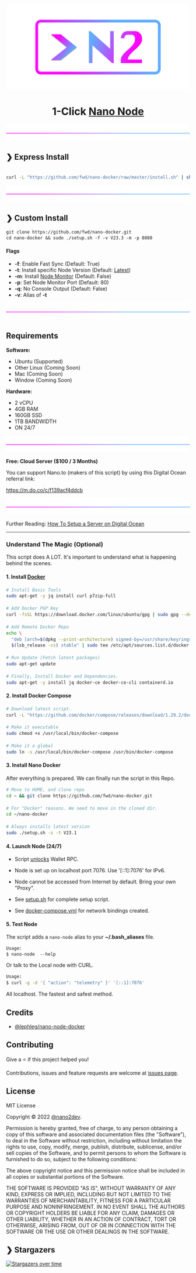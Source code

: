 <a href="https://github.com/fwd/n2" target="_blank">
  <p align="center">
    <img src="https://github.com/fwd/n2/raw/master/.github/banner.png" alt="Prompts" width="500" />
  </p>
</a>

<h1 align="center">1-Click <a href="https://docs.nano.org/running-a-node/overview/" target="_blank">Nano Node</a></h1>

![line](https://github.com/fwd/n2/raw/master/.github/line.png)

## ❯ Express Install

```bash

curl -L "https://github.com/fwd/nano-docker/raw/master/install.sh" | sh
```

![line](https://github.com/fwd/n2/raw/master/.github/line.png)

## ❯ Custom Install

```
git clone https://github.com/fwd/nano-docker.git
cd nano-docker && sudo ./setup.sh -f -v V23.3 -m -p 8080
```

#### Flags
- **-f**: Enable Fast Sync (Default: True)
- **-t**: Install specific Node Version (Default: [Latest](/blob/master/setup.sh#L73))
- **-m**: Install [Node Monitor](https://github.com/NanoTools/nanoNodeMonitor) (Default: False)
- **-p**: Set Node Monitor Port (Default: 80)
- **-q**: No Console Output (Default: False)
- **-v**: Alias of **-t**

![line](https://github.com/fwd/n2/raw/master/.github/line.png)

## Requirements

**Software:**

- Ubuntu (Supported)
- Other Linux (Coming Soon)
- Mac (Coming Soon)
- Window (Coming Soon)

**Hardware:**

- 2 vCPU
- 4GB RAM
- 160GB SSD
- 1TB BANDWIDTH
- ON 24/7

![line](https://github.com/fwd/n2/raw/master/.github/line.png)

**Free: Cloud Server \($100 / 3 Months\)**

You can support Nano.to (makers of this script) by using this Digital Ocean referral link:

https://m.do.co/c/f139acf4ddcb

![line](https://github.com/fwd/n2/raw/master/.github/line.png)

Further Reading: [How To Setup a Server on Digital Ocean](https://docs.digitalocean.com/products/droplets/how-to/create/)

---

### Understand The Magic (Optional)

This script does A LOT. It's important to understand what is happening behind the scenes. 

#### 1. Install [Docker](https://docs.docker.com/engine/install/ubuntu)

```bash
# Install Basic Tools
sudo apt-get -y jq install curl p7zip-full

# Add Docker PGP Key
curl -fsSL https://download.docker.com/linux/ubuntu/gpg | sudo gpg --dearmor -o /usr/share/keyrings/docker-archive-keyring.gpg

# Add Remote Docker Repo
echo \
  "deb [arch=$(dpkg --print-architecture) signed-by=/usr/share/keyrings/docker-archive-keyring.gpg] https://download.docker.com/linux/ubuntu \
  $(lsb_release -cs) stable" | sudo tee /etc/apt/sources.list.d/docker.list > /dev/null

# Run Update (Fetch latest packages)
sudo apt-get update

# Finally, Install Docker and Dependencies.
sudo apt-get -y install jq docker-ce docker-ce-cli containerd.io
```

#### 2. Install Docker Compose

```bash
# Download latest script.
curl -L "https://github.com/docker/compose/releases/download/1.29.2/docker-compose-$(uname -s)-$(uname -m)" -o /usr/local/bin/docker-compose

# Make it executable
sudo chmod +x /usr/local/bin/docker-compose

# Make it a global
sudo ln -s /usr/local/bin/docker-compose /usr/bin/docker-compose
```

#### 3. Install Nano Docker

After everything is prepared. We can finally run the script in this Repo.

```bash
# Move to HOME, and clone repo
cd ~ && git clone https://github.com/fwd/nano-docker.git

# For "Docker" reasons. We need to move in the cloned dir.
cd ~/nano-docker

# Always installs latest version
sudo ./setup.sh -s -t V23.1
```

#### 4. Launch Node (24/7)

- Script [unlocks](https://docs.nano.org/running-a-node/wallet-setup/#update-configuration) Wallet RPC.
- Node is set up on localhost port 7076. Use '[::1]:7076' for IPv6.
- Node cannot be accessed from Internet by default. Bring your own "Proxy".

- See [setup.sh](/setup.sh) for complete setup script.
- See [docker-compose.yml](/docker-compose.yml) for network bindings created.

#### 5. Test Node

The script adds a ```nano-node``` alias to your **~/.bash_aliases** file.

```
Usage:
$ nano-node  --help
```

Or talk to the Local node with CURL.

```bash
Usage:
$ curl -g -d '{ "action": "telemetry" }' '[::1]:7076'
```

All localhost. The fastest and safest method.

## Credits

- [@lephleg/nano-node-docker](https://github.com/lephleg/nano-node-docker)

## Contributing

Give a ⭐️ if this project helped you!

Contributions, issues and feature requests are welcome at [issues page](https://github.com/fwd/nano-docker/issues).

## License

MIT License

Copyright © 2022 [@nano2dev](https://twitter.com/nano2dev).

Permission is hereby granted, free of charge, to any person obtaining a copy
of this software and associated documentation files (the "Software"), to deal
in the Software without restriction, including without limitation the rights
to use, copy, modify, merge, publish, distribute, sublicense, and/or sell
copies of the Software, and to permit persons to whom the Software is
furnished to do so, subject to the following conditions:

The above copyright notice and this permission notice shall be included in all
copies or substantial portions of the Software.

THE SOFTWARE IS PROVIDED "AS IS", WITHOUT WARRANTY OF ANY KIND, EXPRESS OR
IMPLIED, INCLUDING BUT NOT LIMITED TO THE WARRANTIES OF MERCHANTABILITY,
FITNESS FOR A PARTICULAR PURPOSE AND NONINFRINGEMENT. IN NO EVENT SHALL THE
AUTHORS OR COPYRIGHT HOLDERS BE LIABLE FOR ANY CLAIM, DAMAGES OR OTHER
LIABILITY, WHETHER IN AN ACTION OF CONTRACT, TORT OR OTHERWISE, ARISING FROM,
OUT OF OR IN CONNECTION WITH THE SOFTWARE OR THE USE OR OTHER DEALINGS IN THE
SOFTWARE.

## ❯ Stargazers

[![Stargazers over time](https://starchart.cc/fwd/nano-docker.svg)](https://starchart.cc/fwd/nano-docker)
